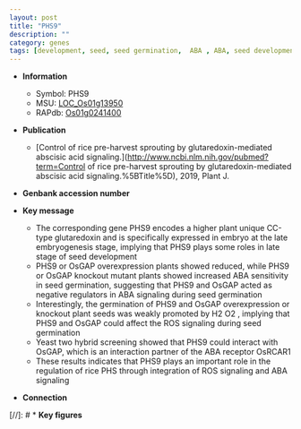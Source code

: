 ```yaml
---
layout: post
title: "PHS9"
description: ""
category: genes
tags: [development, seed, seed germination,  ABA , ABA, seed development]
---
```


* **Information**  
    + Symbol: PHS9  
    + MSU: [LOC_Os01g13950](http://rice.plantbiology.msu.edu/cgi-bin/ORF_infopage.cgi?orf=LOC_Os01g13950)  
    + RAPdb: [Os01g0241400](http://rapdb.dna.affrc.go.jp/viewer/gbrowse_details/irgsp1?name=Os01g0241400)  

* **Publication**  
    + [Control of rice pre-harvest sprouting by glutaredoxin-mediated abscisic acid signaling.](http://www.ncbi.nlm.nih.gov/pubmed?term=Control of rice pre-harvest sprouting by glutaredoxin-mediated abscisic acid signaling.%5BTitle%5D), 2019, Plant J.

* **Genbank accession number**  

* **Key message**  
    + The corresponding gene PHS9 encodes a higher plant unique CC-type glutaredoxin and is specifically expressed in embryo at the late embryogenesis stage, implying that PHS9 plays some roles in late stage of seed development
    + PHS9 or OsGAP overexpression plants showed reduced, while PHS9 or OsGAP knockout mutant plants showed increased ABA sensitivity in seed germination, suggesting that PHS9 and OsGAP acted as negative regulators in ABA signaling during seed germination
    + Interestingly, the germination of PHS9 and OsGAP overexpression or knockout plant seeds was weakly promoted by H2 O2 , implying that PHS9 and OsGAP could affect the ROS signaling during seed germination
    + Yeast two hybrid screening showed that PHS9 could interact with OsGAP, which is an interaction partner of the ABA receptor OsRCAR1
    + These results indicates that PHS9 plays an important role in the regulation of rice PHS through integration of ROS signaling and ABA signaling

* **Connection**  

[//]: # * **Key figures**  



